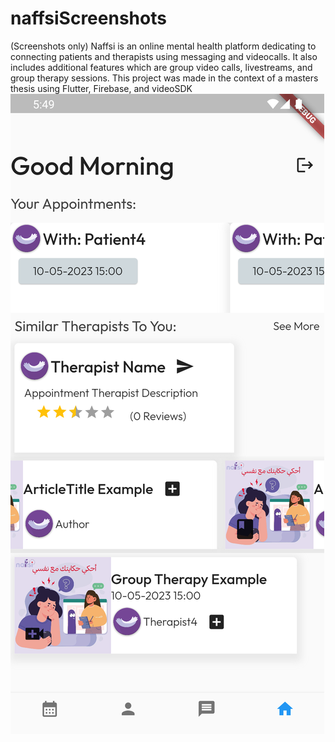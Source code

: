 # naffsiScreenshots
(Screenshots only) Naffsi is an online mental health platform dedicating to connecting patients and therapists using messaging and videocalls. It also includes additional features which are group video calls, livestreams, and group therapy sessions. This project was made in the context of a masters thesis using Flutter, Firebase, and videoSDK
![alt text](https://raw.githubusercontent.com/aminetoktokmessai/naffsiScreenshots/main/homepaget.png)
